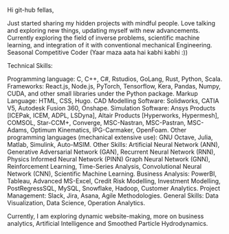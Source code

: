 Hi git-hub fellas,

Just started sharing my hidden projects with mindful people.
Love talking and exploring new things, updating myself with new advancements.
Currently exploring the field of inverse problems, scientific machine learning, and integration of it with conventional mechanical Engineering.
Seasonal Competitive Coder (Yaar maza aata hai kabhi kabhi :))
                                                                                                
Technical Skills:

Programming language: C, C++, C#, Rstudios, GoLang, Rust, Python, Scala.
Frameworks: React.js, Node.js, PyTorch, Tensorflow, Kera, Pandas, Numpy, CUDA, and other small libraries under the Python package.
Markup Language: HTML, CSS, Hugo.
CAD Modelling Software: Solidworks, CATIA V5, Autodesk Fusion 360, Onshape.
Simulation Software: Ansys Products [ICEPak, ICEM, ADPL, LSDyna], Altair Products [Hyperworks, Hypermesh], COMSOL, Star-CCM+, Converge,
                     MSC-Nastran, MSC-Pastran, MSC-Adams, Optimum Kinematics, IPG-Carmaker, OpenFoam.
Other programming languages (mechanical extensive use): GNU Octave, Julia, Matlab, Simulink, Auto-MSIM.
Other Skills: Artificial Neural Network (ANN), Generative Adversarial Network (GAN), Recurrent Neural Network (RNN), Physics Informed Neural Network (PINN)
              Graph Neural Network (GNN), Reinforcement Learning, Time-Series Analysis, Convolutional Neural Network (CNN), Scientific Machine Learning.
Business Analysis: PowerBI, Tableau, Advanced MS-Excel, Credit Risk Modelling, Investment Modelling, PostRegressSQL, MySQL, Snowflake, Hadoop, Customer Analytics.
Project Management: Slack, Jira, Asana, Agile Methodologies.
General Skills: Data Visualization, Data Science, Operation Analytics.

Currently, I am exploring dynamic website-making, more on business analytics, Artificial Intelligence and Smoothed Particle Hydrodynamics.
<!---
start-again-06/start-again-06 is a ✨ special ✨ repository because its `README.md` (this file) appears on your GitHub profile.
You can click the Preview link to take a look at your changes.
--->
